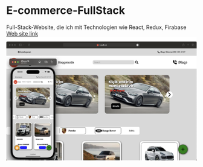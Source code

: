 # E-commerce-FullStack
Full-Stack-Website, die ich mit Technologien wie React, Redux, Firabase
<a href ='https://e-ticareta.netlify.app'>Web site link</a>
<img src='https://github.com/AliCalalzade/E-commerce-FullStack/blob/6700ac4aa8a08d95bb9c3f54c3f683b4b350c3f5/Readme.png'/>
